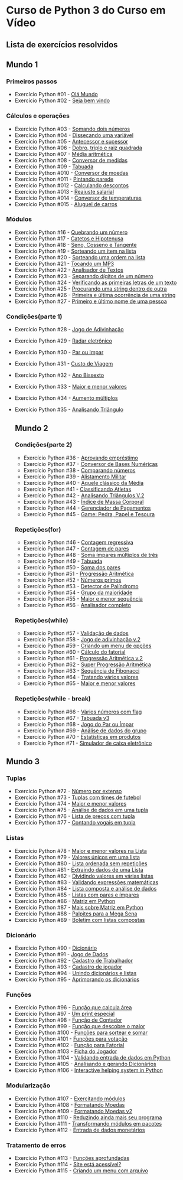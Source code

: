 # Curso de Python 3 do Curso em Vídeo

## Lista de exercícios resolvidos

## Mundo 1

### Primeiros passos

- Exercício Python #01 - [Olá Mundo](https://github.com/wellingtonfs-dev/Curso-Python-Guanabara/blob/main/mundo_01/primeiros_passos_1_a_2/ex001.py)
- Exercício Python #02 - [Seja bem vindo](https://github.com/wellingtonfs-dev/Curso-Python-Guanabara/blob/main/mundo_01/primeiros_passos_1_a_2/ex002.py)

### Cálculos e operações

- Exercício Python #03 - [Somando dois números](https://github.com/wellingtonfs-dev/Curso-Python-Guanabara/blob/main/mundo_01/tratando_dados_3_a_15/003.py)
- Exercício Python #04 - [Dissecando uma variável](https://github.com/wellingtonfs-dev/Curso-Python-Guanabara/blob/main/mundo_01/tratando_dados_3_a_15/004.py)
- Exercício Python #05 - [Antecessor e sucessor](https://github.com/wellingtonfs-dev/Curso-Python-Guanabara/blob/main/mundo_01/tratando_dados_3_a_15/005.py)
- Exercício Python #06 - [Dobro, triplo e raiz quadrada](https://github.com/wellingtonfs-dev/Curso-Python-Guanabara/blob/main/mundo_01/tratando_dados_3_a_15/006.py)
- Exercício Python #07 - [Média aritmética](https://github.com/wellingtonfs-dev/Curso-Python-Guanabara/blob/main/mundo_01/tratando_dados_3_a_15/007.py)
- Exercício Python #08 - [Conversor de medidas](https://github.com/wellingtonfs-dev/Curso-Python-Guanabara/blob/main/mundo_01/tratando_dados_3_a_15/008.py)
- Exercício Python #09 - [Tabuada](https://github.com/wellingtonfs-dev/Curso-Python-Guanabara/blob/main/mundo_01/tratando_dados_3_a_15/009.py)
- Exercício Python #010 - [Conversor de moedas](https://github.com/wellingtonfs-dev/Curso-Python-Guanabara/blob/main/mundo_01/tratando_dados_3_a_15/010.py)
- Exercício Python #011 - [Pintando parede](https://github.com/wellingtonfs-dev/Curso-Python-Guanabara/blob/main/mundo_01/tratando_dados_3_a_15/011.py)
- Exercício Python #012 - [Calculando descontos](https://github.com/wellingtonfs-dev/Curso-Python-Guanabara/blob/main/mundo_01/tratando_dados_3_a_15/012.py)
- Exercício Python #013 - [Reajuste salarial](https://github.com/wellingtonfs-dev/Curso-Python-Guanabara/blob/main/mundo_01/tratando_dados_3_a_15/013.py)
- Exercício Python #014 - [Conversor de temperaturas](https://github.com/wellingtonfs-dev/Curso-Python-Guanabara/blob/main/mundo_01/tratando_dados_3_a_15/014.py)
- Exercício Python #015 - [Aluguel de carros](https://github.com/wellingtonfs-dev/Curso-Python-Guanabara/blob/main/mundo_01/tratando_dados_3_a_15/015.py)

### Módulos

- Exercício Python #16 - [Quebrando um número](https://github.com/wellingtonfs-dev/Curso-Python-Guanabara/blob/main/mundo_01/usando_modulos_16_a_27/016.py)
- Exercício Python #17 - [Catetos e Hipotenusa](https://github.com/wellingtonfs-dev/Curso-Python-Guanabara/blob/main/mundo_01/usando_modulos_16_a_27/017.py)
- Exercício Python #18 - [Seno, Cosseno e Tangente](https://github.com/wellingtonfs-dev/Curso-Python-Guanabara/blob/main/mundo_01/usando_modulos_16_a_27/018.py)
- Exercício Python #19 - [Sorteando um item na lista](https://github.com/wellingtonfs-dev/Curso-Python-Guanabara/blob/main/mundo_01/usando_modulos_16_a_27/019.py)
- Exercício Python #20 - [Sorteando uma ordem na lista](https://github.com/wellingtonfs-dev/Curso-Python-Guanabara/blob/main/mundo_01/usando_modulos_16_a_27/020.py)
- Exercício Python #21 - [Tocando um MP3](https://github.com/wellingtonfs-dev/Curso-Python-Guanabara/blob/main/mundo_01/usando_modulos_16_a_27/021.py)
- Exercício Python #22 - [Analisador de Textos](https://github.com/wellingtonfs-dev/Curso-Python-Guanabara/blob/main/mundo_01/usando_modulos_16_a_27/022.py)
- Exercício Python #23 - [Separando dígitos de um número](https://github.com/wellingtonfs-dev/Curso-Python-Guanabara/blob/main/mundo_01/usando_modulos_16_a_27/023.py)
- Exercício Python #24 - [Verificando as primeiras letras de um texto](https://github.com/wellingtonfs-dev/Curso-Python-Guanabara/blob/main/mundo_01/usando_modulos_16_a_27/024.py)
- Exercício Python #25 - [Procurando uma string dentro de outra](https://github.com/wellingtonfs-dev/Curso-Python-Guanabara/blob/main/mundo_01/usando_modulos_16_a_27/025.py)
- Exercício Python #26 - [Primeira e última ocorrência de uma string](https://github.com/wellingtonfs-dev/Curso-Python-Guanabara/blob/main/mundo_01/usando_modulos_16_a_27/026.py)
- Exercício Python #27 - [Primeiro e último nome de uma pessoa](https://github.com/wellingtonfs-dev/Curso-Python-Guanabara/blob/main/mundo_01/usando_modulos_16_a_27/027.py)

### Condições(parte 1)

- Exercício Python #28 - [Jogo de Adivinhação](https://github.com/wellingtonfs-dev/Curso-Python-Guanabara/blob/main/mundo_01/condicoes_28_a_35/028.py)
- Exercício Python #29 - [Radar eletrônico](https://github.com/wellingtonfs-dev/Curso-Python-Guanabara/blob/main/mundo_01/condicoes_28_a_35/029.py)
- Exercício Python #30 - [Par ou Impar](https://github.com/wellingtonfs-dev/Curso-Python-Guanabara/blob/main/mundo_01/condicoes_28_a_35/030.py)
- Exercício Python #31 - [Custo de Viagem](https://github.com/wellingtonfs-dev/Curso-Python-Guanabara/blob/main/mundo_01/condicoes_28_a_35/031.py)
- Exercício Python #32 - [Ano Bissexto](https://github.com/wellingtonfs-dev/Curso-Python-Guanabara/blob/main/mundo_01/condicoes_28_a_35/032.py)
- Exercício Python #33 - [Maior e menor valores](https://github.com/wellingtonfs-dev/Curso-Python-Guanabara/blob/main/mundo_01/condicoes_28_a_35/033.py)
- Exercício Python #34 - [Aumento múltiplos](https://github.com/wellingtonfs-dev/Curso-Python-Guanabara/blob/main/mundo_01/condicoes_28_a_35/034.py)
- Exercício Python #35 - [Analisando Triângulo](https://github.com/wellingtonfs-dev/Curso-Python-Guanabara/blob/main/mundo_01/condicoes_28_a_35/035.py)

  ## Mundo 2

  ### Condições(parte 2)

  - Exercício Python #36 - [Aprovando empréstimo](https://github.com/wellingtonfs-dev/Curso-Python-Guanabara/blob/main/mundo_02/condicoes_36_a_45/036.py)
  - Exercício Python #37 - [Conversor de Bases Numéricas](https://github.com/wellingtonfs-dev/Curso-Python-Guanabara/blob/main/mundo_02/condicoes_36_a_45/037.py)
  - Exercício Python #38 - [Comparando números](https://github.com/wellingtonfs-dev/Curso-Python-Guanabara/blob/main/mundo_02/condicoes_36_a_45/038.py)
  - Exercício Python #39 - [Alistamento Militar](https://github.com/wellingtonfs-dev/Curso-Python-Guanabara/blob/main/mundo_02/condicoes_36_a_45/039.py)
  - Exercício Python #40 - [Aquele clássico da Média](https://github.com/wellingtonfs-dev/Curso-Python-Guanabara/blob/main/mundo_02/condicoes_36_a_45/040.py)
  - Exercício Python #41 - [Classificando Atletas](https://github.com/wellingtonfs-dev/Curso-Python-Guanabara/blob/main/mundo_02/condicoes_36_a_45/041.py)
  - Exercício Python #42 - [Analisando Triângulos V.2](https://github.com/wellingtonfs-dev/Curso-Python-Guanabara/blob/main/mundo_02/condicoes_36_a_45/042.py)
  - Exercício Python #43 - [Índice de Massa Corporal](https://github.com/wellingtonfs-dev/Curso-Python-Guanabara/blob/main/mundo_02/condicoes_36_a_45/043.py)
  - Exercício Python #44 - [Gerenciador de Pagamentos](https://github.com/wellingtonfs-dev/Curso-Python-Guanabara/blob/main/mundo_02/condicoes_36_a_45/044.py)
  - Exercício Python #45 - [Game: Pedra, Papel e Tesoura](https://github.com/wellingtonfs-dev/Curso-Python-Guanabara/blob/main/mundo_02/condicoes_36_a_45/045.py)

  ### Repetições(for)

  - Exercício Python #46 - [Contagem regressiva](https://github.com/wellingtonfs-dev/Curso-Python-Guanabara/blob/main/mundo_02/Repeticoes_46_a_56/046.py)
  - Exercício Python #47 - [Contagem de pares](https://github.com/wellingtonfs-dev/Curso-Python-Guanabara/blob/main/mundo_02/Repeticoes_46_a_56/047.py)
  - Exercício Python #48 - [Soma ímpares múltiplos de três](https://github.com/wellingtonfs-dev/Curso-Python-Guanabara/blob/main/mundo_02/Repeticoes_46_a_56/048.py)
  - Exercício Python #49 - [Tabuada](https://github.com/wellingtonfs-dev/Curso-Python-Guanabara/blob/main/mundo_02/Repeticoes_46_a_56/049.py)
  - Exercício Python #50 - [Soma dos pares](https://github.com/wellingtonfs-dev/Curso-Python-Guanabara/blob/main/mundo_02/Repeticoes_46_a_56/050.py)
  - Exercício Python #51 - [Progressão Aritmética](https://github.com/wellingtonfs-dev/Curso-Python-Guanabara/blob/main/mundo_02/Repeticoes_46_a_56/051.py)
  - Exercício Python #52 - [Números primos](https://github.com/wellingtonfs-dev/Curso-Python-Guanabara/blob/main/mundo_02/Repeticoes_46_a_56/052.py)
  - Exercício Python #53 - [Detector de Palíndromo](https://github.com/wellingtonfs-dev/Curso-Python-Guanabara/blob/main/mundo_02/Repeticoes_46_a_56/053.py)
  - Exercício Python #54 - [Grupo da maioridade](https://github.com/wellingtonfs-dev/Curso-Python-Guanabara/blob/main/mundo_02/Repeticoes_46_a_56/054.py)
  - Exercício Python #55 - [Maior e menor sequência](https://github.com/wellingtonfs-dev/Curso-Python-Guanabara/blob/main/mundo_02/Repeticoes_46_a_56/055.py)
  - Exercício Python #56 - [Analisador completo](https://github.com/wellingtonfs-dev/Curso-Python-Guanabara/blob/main/mundo_02/Repeticoes_46_a_56/056.py)
 
  ### Repetições(while)

  - Exercício Python #57 - [Validação de dados](https://github.com/wellingtonfs-dev/Curso-Python-Guanabara/blob/main/mundo_02/repeticoes_57_a_71/057.py)
  - Exercício Python #58 - [Jogo de adivinhação v.2](https://github.com/wellingtonfs-dev/Curso-Python-Guanabara/blob/main/mundo_02/repeticoes_57_a_71/058.py)
  - Exercício Python #59 - [Criando um menu de opções](https://github.com/wellingtonfs-dev/Curso-Python-Guanabara/blob/main/mundo_02/repeticoes_57_a_71/059.py)
  - Exercício Python #60 - [Cálculo do fatorial](https://github.com/wellingtonfs-dev/Curso-Python-Guanabara/blob/main/mundo_02/repeticoes_57_a_71/060.py)
  - Exercício Python #61 - [Progressão Aritmética v.2](https://github.com/wellingtonfs-dev/Curso-Python-Guanabara/blob/main/mundo_02/repeticoes_57_a_71/061.py)
  - Exercício Python #62 - [Super Progressão Aritmética](https://github.com/wellingtonfs-dev/Curso-Python-Guanabara/blob/main/mundo_02/repeticoes_57_a_71/062.py)
  - Exercício Python #63 - [Sequência de Fibonacci](https://github.com/wellingtonfs-dev/Curso-Python-Guanabara/blob/main/mundo_02/repeticoes_57_a_71/063.py)
  - Exercício Python #64 - [Tratando vários valores](https://github.com/wellingtonfs-dev/Curso-Python-Guanabara/blob/main/mundo_02/repeticoes_57_a_71/064.py)
  - Exercício Python #65 - [Maior e menor valores](https://github.com/wellingtonfs-dev/Curso-Python-Guanabara/blob/main/mundo_02/repeticoes_57_a_71/065.py)
 
  ### Repetições(while - break)

  - Exercício Python #66 - [Vários números com flag](https://github.com/wellingtonfs-dev/Curso-Python-Guanabara/blob/main/mundo_02/repeticoes_57_a_71/066.py)
  - Exercício Python #67 - [Tabuada v3](https://github.com/wellingtonfs-dev/Curso-Python-Guanabara/blob/main/mundo_02/repeticoes_57_a_71/067.py)
  - Exercício Python #68 - [Jogo do Par ou Ímpar](https://github.com/wellingtonfs-dev/Curso-Python-Guanabara/blob/main/mundo_02/repeticoes_57_a_71/068.py)
  - Exercício Python #69 - [Análise de dados do grupo](https://github.com/wellingtonfs-dev/Curso-Python-Guanabara/blob/main/mundo_02/repeticoes_57_a_71/069.py)
  - Exercício Python #70 - [Estatísticas em produtos](https://github.com/wellingtonfs-dev/Curso-Python-Guanabara/blob/main/mundo_02/repeticoes_57_a_71/070.py)
  - Exercício Python #71 - [Simulador de caixa eletrônico](https://github.com/wellingtonfs-dev/Curso-Python-Guanabara/blob/main/mundo_02/repeticoes_57_a_71/071.py)
  
## Mundo 3

### Tuplas

- Exercício Python #72 - [Número por extenso](https://github.com/wellingtonfs-dev/Curso-Python-Guanabara/blob/main/mundo_03/tuplas_72_a_77/072.py)
- Exercício Python #73 - [Tuplas com times de futebol](https://github.com/wellingtonfs-dev/Curso-Python-Guanabara/blob/main/mundo_03/tuplas_72_a_77/073.py)
- Exercício Python #74 - [Maior e menor valores](https://github.com/wellingtonfs-dev/Curso-Python-Guanabara/blob/main/mundo_03/tuplas_72_a_77/074.py)
- Exercício Python #75 - [Análise de dados em uma tupla](https://github.com/wellingtonfs-dev/Curso-Python-Guanabara/blob/main/mundo_03/tuplas_72_a_77/075.py)
- Exercício Python #76 - [Lista de preços com tupla](https://github.com/wellingtonfs-dev/Curso-Python-Guanabara/blob/main/mundo_03/tuplas_72_a_77/076.py)
- Exercício Python #77 - [Contando vogais em tupla](https://github.com/wellingtonfs-dev/Curso-Python-Guanabara/blob/main/mundo_03/tuplas_72_a_77/077.py)

### Listas

- Exercício Python #78 - [Maior e menor valores na Lista](https://github.com/wellingtonfs-dev/Curso-Python-Guanabara/blob/main/mundo_03/listas_78_a_89/078.py)
- Exercício Python #79 - [Valores únicos em uma lista](https://github.com/wellingtonfs-dev/Curso-Python-Guanabara/blob/main/mundo_03/listas_78_a_89/079.py)
- Exercício Python #80 - [Lista ordenada sem repetições](https://github.com/wellingtonfs-dev/Curso-Python-Guanabara/blob/main/mundo_03/listas_78_a_89/080.py)
- Exercício Python #81 - [Extraindo dados de uma Lista](https://github.com/wellingtonfs-dev/Curso-Python-Guanabara/blob/main/mundo_03/listas_78_a_89/081.py)
- Exercício Python #82 - [Dividindo valores em várias listas](https://github.com/wellingtonfs-dev/Curso-Python-Guanabara/blob/main/mundo_03/listas_78_a_89/082.py)
- Exercício Python #83 - [Validando expressões matemáticas](https://github.com/wellingtonfs-dev/Curso-Python-Guanabara/blob/main/mundo_03/listas_78_a_89/083.py)
- Exercício Python #84 - [Lista composta e análise de dados](https://github.com/wellingtonfs-dev/Curso-Python-Guanabara/blob/main/mundo_03/listas_78_a_89/084.py)
- Exercício Python #85 - [Listas com pares e ímpares](https://github.com/wellingtonfs-dev/Curso-Python-Guanabara/blob/main/mundo_03/listas_78_a_89/085.py)
- Exercício Python #86 - [Matriz em Python](https://github.com/wellingtonfs-dev/Curso-Python-Guanabara/blob/main/mundo_03/listas_78_a_89/086.py)
- Exercício Python #87 - [Mais sobre Matriz em Python](https://github.com/wellingtonfs-dev/Curso-Python-Guanabara/blob/main/mundo_03/listas_78_a_89/087.py)
- Exercício Python #88 - [Palpites para a Mega Sena](https://github.com/wellingtonfs-dev/Curso-Python-Guanabara/blob/main/mundo_03/listas_78_a_89/088.py)
- Exercício Python #89 - [Boletim com listas compostas](https://github.com/wellingtonfs-dev/Curso-Python-Guanabara/blob/main/mundo_03/listas_78_a_89/089.py)

### Dicionário

- Exercício Python #90 - [Dicionário](https://github.com/wellingtonfs-dev/Curso-Python-Guanabara/blob/main/mundo_03/dicionarios_90_a_95/090.py)
- Exercício Python #91 - [Jogo de Dados](https://github.com/wellingtonfs-dev/Curso-Python-Guanabara/blob/main/mundo_03/dicionarios_90_a_95/091.py)
- Exercício Python #92 - [Cadastro de Trabalhador](https://github.com/wellingtonfs-dev/Curso-Python-Guanabara/blob/main/mundo_03/dicionarios_90_a_95/092.py)
- Exercício Python #93 - [Cadastro de jogador](https://github.com/wellingtonfs-dev/Curso-Python-Guanabara/blob/main/mundo_03/dicionarios_90_a_95/093.py)
- Exercício Python #94 - [Unindo dicionários e listas](https://github.com/wellingtonfs-dev/Curso-Python-Guanabara/blob/main/mundo_03/dicionarios_90_a_95/094.py)
- Exercício Python #95 - [Aprimorando os dicionários](https://github.com/wellingtonfs-dev/Curso-Python-Guanabara/blob/main/mundo_03/dicionarios_90_a_95/095.py)

### Funções

- Exercício Python #96 - [Função que calcula área](https://github.com/wellingtonfs-dev/Curso-Python-Guanabara/blob/main/mundo_03/funcoes_96_a_106/096.py)
- Exercício Python #97 - [Um print especial](https://github.com/wellingtonfs-dev/Curso-Python-Guanabara/blob/main/mundo_03/funcoes_96_a_106/097.py)
- Exercício Python #98 - [Função de Contador](https://github.com/wellingtonfs-dev/Curso-Python-Guanabara/blob/main/mundo_03/funcoes_96_a_106/098.py)
- Exercício Python #99 - [Função que descobre o maior](https://github.com/wellingtonfs-dev/Curso-Python-Guanabara/blob/main/mundo_03/funcoes_96_a_106/099.py)
- Exercício Python #100 - [Funções para sortear e somar](https://github.com/wellingtonfs-dev/Curso-Python-Guanabara/blob/main/mundo_03/funcoes_96_a_106/100.py)
- Exercício Python #101 - [Funções para votação](https://github.com/wellingtonfs-dev/Curso-Python-Guanabara/blob/main/mundo_03/funcoes_96_a_106/101.py)
- Exercício Python #102 - [Função para Fatorial](https://github.com/wellingtonfs-dev/Curso-Python-Guanabara/blob/main/mundo_03/funcoes_96_a_106/102.py)  
- Exercício Python #103 - [Ficha do Jogador](https://github.com/wellingtonfs-dev/Curso-Python-Guanabara/blob/main/mundo_03/funcoes_96_a_106/103.py)
- Exercício Python #104 - [Validando entrada de dados em Python](https://github.com/wellingtonfs-dev/Curso-Python-Guanabara/blob/main/mundo_03/funcoes_96_a_106/104.py)
- Exercício Python #105 - [Analisando e gerando Dicionários](https://github.com/wellingtonfs-dev/Curso-Python-Guanabara/blob/main/mundo_03/funcoes_96_a_106/105.py)
- Exercício Python #106 - [Interactive helping system in Python](https://github.com/wellingtonfs-dev/Curso-Python-Guanabara/blob/main/mundo_03/funcoes_96_a_106/106.py)

### Modularização

- Exercício Python #107 - [Exercitando módulos](https://github.com/wellingtonfs-dev/Curso-Python-Guanabara/tree/main/mundo_03/modulos_107_a_112/107)
- Exercício Python #108 - [Formatando Moedas](https://github.com/wellingtonfs-dev/Curso-Python-Guanabara/tree/main/mundo_03/modulos_107_a_112/108)
- Exercício Python #109 - [Formatando Moedas v2](https://github.com/wellingtonfs-dev/Curso-Python-Guanabara/tree/main/mundo_03/modulos_107_a_112/109)
- Exercício Python #110 - [Reduzindo ainda mais seu programa](https://github.com/wellingtonfs-dev/Curso-Python-Guanabara/tree/main/mundo_03/modulos_107_a_112/110)
- Exercício Python #111 - [Transformando módulos em pacotes](https://github.com/wellingtonfs-dev/Curso-Python-Guanabara/tree/main/mundo_03/modulos_107_a_112/111)
- Exercício Python #112 - [Entrada de dados monetários](https://github.com/wellingtonfs-dev/Curso-Python-Guanabara/tree/main/mundo_03/modulos_107_a_112/112)

### Tratamento de erros

- Exercício Python #113 - [Funções aprofundadas](https://github.com/wellingtonfs-dev/Curso-Python-Guanabara/blob/main/mundo_03/erros_113_a_115/113.py)
- Exercício Python #114 - [Site está acessível?](https://github.com/wellingtonfs-dev/Curso-Python-Guanabara/blob/main/mundo_03/erros_113_a_115/114.py)
- Exercício Python #115 - [Criando um menu com arquivo](https://github.com/wellingtonfs-dev/Curso-Python-Guanabara/tree/main/mundo_03/erros_113_a_115/ex115)


  
